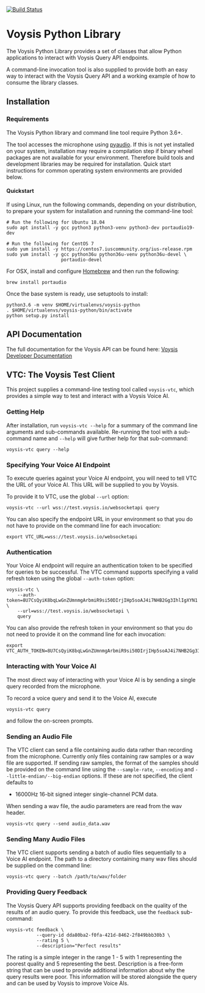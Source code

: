 [![Build Status](https://travis-ci.org/voysis/voysis-python.svg?branch=master)](https://travis-ci.org/voysis/voysis-python)

# Voysis Python Library

The Voysis Python Library provides a set of classes that allow Python
applications to interact with Voysis Query API endpoints.

A command-line invocation tool is also supplied to provide both an
easy way to interact with the Voysis Query API and a working example
of how to consume the library classes.

## Installation

### Requirements

The Voysis Python library and command line tool require Python 3.6+.

The tool accesses the microphone using
[pyaudio](http://people.csail.mit.edu/hubert/pyaudio/). If this is not yet
installed on your system, installation may require a compilation step if binary
wheel packages are not available for your environment.  Therefore build tools
and development libraries may be required for installation.  Quick start
instructions for common operating system environments are provided below.

#### Quickstart

If using Linux, run the following commands, depending on your distribution,
to prepare your system for installation and running the command-line tool:

```
# Run the following for Ubuntu 18.04
sudo apt install -y gcc python3 python3-venv python3-dev portaudio19-dev

# Run the following for CentOS 7
sudo yum install -y https://centos7.iuscommunity.org/ius-release.rpm
sudo yum install -y gcc python36u python36u-venv python36u-devel \
                    portaudio-devel
```

For OSX, install and configure [Homebrew](https://brew.sh) and then 
run the following:

```
brew install portaudio 
```

Once the base system is ready, use setuptools to install:

```
python3.6 -m venv $HOME/virtualenvs/voysis-python
. $HOME/virtualenvs/voysis-python/bin/activate
python setup.py install
```

## API Documentation

The full documentation for the Voysis API can be found here:
[Voysis Developer Documentation](https://developers.voysis.com/docs)

## VTC: The Voysis Test Client

This project supplies a command-line testing tool called `voysis-vtc`, which
provides a simple way to test and interact with a Voysis Voice AI.


### Getting Help

After installation, run `voysis-vtc --help` for a summary of the command line
arguments and sub-commands available. Re-running the tool with a sub-command
name and `--help` will give further help for that sub-command:

```
voysis-vtc query --help
```

### Specifying Your Voice AI Endpoint

To execute queries against your Voice AI endpoint, you will need to tell
VTC the URL of your Voice AI. This URL will be supplied to you by Voysis.

To provide it to VTC, use the global `--url` option:

```
voysis-vtc --url wss://test.voysis.io/websocketapi query
```

You can also specify the endpoint URL in your environment so that you
do not have to provide on the command line for each invocation:

```
export VTC_URL=wss://test.voysis.io/websocketapi
```

### Authentication

Your Voice AI endpoint will require an authentication token to be
specified for queries to be successful. The VTC command supports
specifying a valid refresh token using the global `--auth-token` option:

```
voysis-vtc \
    --auth-token=8U7CsQyiK8bqLwGnZUmnmgArbmiR9si50DIrjIHp5soAJ4i7NHB2Gg3IhlIgXYN1 \
    --url=wss://test.voysis.io/websocketapi \
    query
```

You can also provide the refresh token in your environment so that you do not
need to provide it on the command line for each invocation:

```
export VTC_AUTH_TOKEN=8U7CsQyiK8bqLwGnZUmnmgArbmiR9si50DIrjIHp5soAJ4i7NHB2Gg3IhlIgXYN1
```

### Interacting with Your Voice AI

The most direct way of interacting with your Voice AI is by sending a single
query recorded from the microphone.

To record a voice query and send it to the Voice AI, execute

```
voysis-vtc query
```

and follow the on-screen prompts.

### Sending an Audio File

The VTC client can send a file containing audio data rather than recording
from the microphone. Currently only files containing raw samples or a wav
file are supported. If sending raw samples, the format of the samples
should be provided on the command line using the `--sample-rate`,
`--encoding` and `--little-endian/--big-endian` options. If these are
not specified, the client defaults to

 * 16000Hz 16-bit signed integer single-channel PCM data.

When sending a wav file, the audio parameters are read from the wav header.

```
voysis-vtc query --send audio_data.wav
```

### Sending Many Audio Files

The VTC client supports sending a batch of audio files sequentially to
a Voice AI endpoint. The path to a directory containing many wav files
should be supplied on the command line:

```
voysis-vtc query --batch /path/to/wav/folder
``` 

### Providing Query Feedback

The Voysis Query API supports providing feedback on the quality of the
results of an audio query. To provide this feedback, use the `feedback`
sub-command:

```
voysis-vtc feedback \
           --query-id dda80ba2-f0fa-421d-8462-2f849bbb30b3 \
           --rating 5 \
           --description="Perfect results"
```

The rating is a simple integer in the range 1 - 5 with 1 representing the
poorest quality and 5 representing the best. Description is a free-form
string that can be used to provide additional information about why the
query results were poor. This information will be stored alongside the
query and can be used by Voysis to improve Voice AIs.
